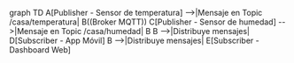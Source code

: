 graph TD
    A[Publisher - Sensor de temperatura] -->|Mensaje en Topic /casa/temperatura| B((Broker MQTT))
    C[Publisher - Sensor de humedad] -->|Mensaje en Topic /casa/humedad| B
    B -->|Distribuye mensajes| D[Subscriber - App Móvil]
    B -->|Distribuye mensajes| E[Subscriber - Dashboard Web]
